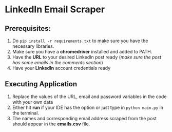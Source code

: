 # LinkedIn Email Scraper

## Prerequisites:
1. Do `pip install -r requirements.txt` to make sure you have the necessary libraries.
2. Make sure you have a **chromedriver** installed and added to PATH.
3. Have the **URL** to your desired LinkedIn post ready (*make sure the post has some emails in the comments section*)
4. Have your **LinkedIn** account credentials ready

## Executing Application
1. Replace the values of the URL, email and password variables in the code with your own data
2. Either hit **run** if your IDE has the option or just type in `python main.py` in the terminal. 
3. The names and corresponding email address scraped from the post should appear in the **emails.csv** file.